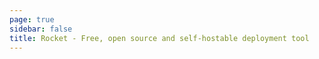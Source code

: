 ```yaml
---
page: true
sidebar: false
title: Rocket - Free, open source and self-hostable deployment tool
---
```


<script setup>
import Marketing from './.vitepress/theme/components/marketing.vue'
</script>

<Marketing />